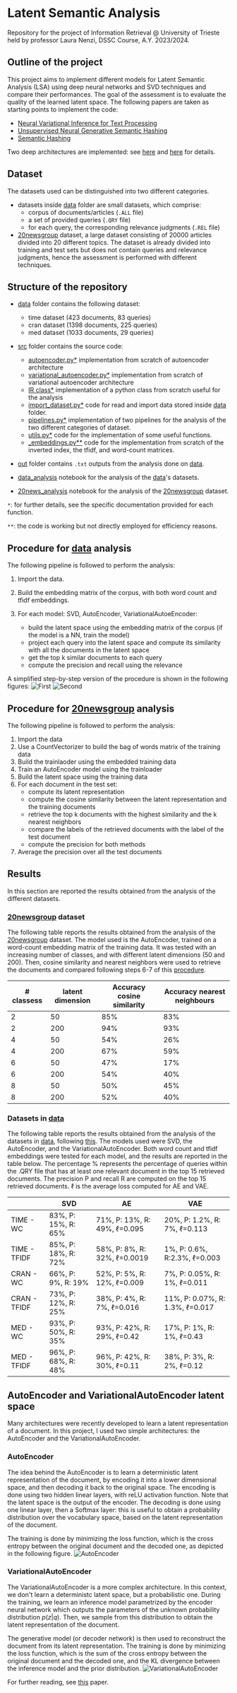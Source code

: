 # Latent Semantic Analysis
Repository for the project of Information Retrieval @ University of Trieste held by professor Laura Nenzi, DSSC Course, A.Y. 2023/2024.

## Outline of the project
This project aims to implement different models for Latent Semantic Analysis (LSA) using deep neural networks and SVD techniques and compare their performances. The goal of the assessment is to evaluate the quality of the learned latent space. The following papers are taken as starting points to implement the code:
- [Neural Variational Inference for Text Processing](https://arxiv.org/abs/1511.06038)
- [Unsupervised Neural Generative Semantic Hashing](https://arxiv.org/abs/1906.00671)
- [Semantic Hashing](https://www.sciencedirect.com/science/article/pii/S0888613X08001813)

Two deep architectures are implemented: see [here](#autoencoder) and [here](#variationalautoencoder) for details.


## Dataset
The datasets used can be distinguished into two different categories.
- datasets inside [data](./data/) folder are small datasets, which comprise:
    - corpus of documents/articles (`.ALL` file)
    - a set of provided queries (`.QRY` file)
    - for each query, the corresponding relevance judgments (`.REL` file)
- [20newsgroup](http://qwone.com/~jason/20Newsgroups/) dataset, a large dataset consisting of 20000 articles divided into 20 different topics. The dataset is already divided into training and test sets but does not contain queries and relevance judgments, hence the assessment is performed with different techniques.

## Structure of the repository
- [data](./data/) folder contains the following dataset:
    - time dataset (423 documents, 83 queries)
    - cran dataset (1398 documents, 225 queries)
    - med dataset (1033 documents, 29 queries)
- [src](./src/) folder contains the source code:
    - [autoencoder.py*](./src/autoencoder.py) implementation from scratch of autoencoder architecture
    - [variational_autoencoder.py*](./src/variational_autoencoder.py) implementation from scratch of variational autoencoder architecture
    - [IR class*](./src/IR.py) implementation of a python class from scratch useful for the analysis
    - [import_dataset.py*](./src/import_dataset.py) code for read and import data stored inside [data](./data/) folder.
    - [pipelines.py*](./src/pipelines.py) implementation of two pipelines for the analysis of the two different categories of dataset.
    - [utils.py*](./src/utils.py) code for the implementation of some useful functions.
    - [_embeddings.py**](./src/_embeddings.py) code for the implementation from scratch of the inverted index, the tfidf, and word-count matrices.

- [out](./out/) folder contains `.txt` outputs from the analysis done on [data](./data/).
- [data_analysis](./data_analysis.ipynb) notebook for the analysis of the [data](./data/)'s datasets.
- [20news_analysis](./20news_analysis.ipynb) notebook for the analysis of the [20newsgroup](http://qwone.com/~jason/20Newsgroups/) dataset.


`*`: for further details, see the specific documentation provided for each function.

`**`: the code is working but not directly employed for efficiency reasons.


## Procedure for [data](./data/) analysis
The following pipeline is followed to perform the analysis:
1. Import the data.
2. Build the embedding matrix of the corpus, with both word count and tfidf embeddings.

3. For each model: SVD, AutoEncoder, VariationalAutoeEncoder:
    - build the latent space using the embedding matrix of the corpus (if the model is a NN, train the model)
    - project each query into the latent space and compute its similarity with all the documents in the latent space
    - get the top k similar documents to each query
    - compute the precision and recall using the relevance

A simplified step-by-step version of the procedure is shown in the following figures:
![First](./images/step1.png)
![Second](./images/step2.png)

## Procedure for [20newsgroup](http://qwone.com/~jason/20Newsgroups/) analysis
The following pipeline is followed to perform the analysis:
1. Import the data
2. Use a CountVectorizer to build the bag of words matrix of the training data
3. Build the trainlaoder using the embedded training data
4. Train an AutoEncoder model using the trainloader
5. Build the latent space using the training data
6. For each document in the test set:
    - compute its latent representation
    - compute the cosine similarity between the latent representation and the training documents
    - retrieve the top k documents with the highest similarity and the k nearest neighbors
    - compare the labels of the retrieved documents with the label of the test document
    - compute the precision for both methods
7. Average the precision over all the test documents


## Results
In this section are reported the results obtained from the analysis of the different datasets.

### [20newsgroup](http://qwone.com/~jason/20Newsgroups/) dataset
The following table reports the results obtained from the analysis of the [20newsgroup](http://qwone.com/~jason/20Newsgroups/) dataset. The model used is the AutoEncoder, trained on a word-count embedding matrix of the training data.
It was tested with an increasing number of classes, and with different latent dimensions (50 and 200). Then, cosine similarity and nearest neighbors were used to retrieve the documents and compared following steps 6-7 of this [procedure](#procedure-for-20newsgroup-analysis).

|# classess        |latent dimension         | Accuracy cosine similarity   | Accuracy nearest neighbours|
|------------------|-------------------------|------------------------------|----------------------------|
|2            |50                        |    85%        | 83% |
|2            |200                       |       94%     |   93%  |
|4            |50                       |       54%     |   26% | 
|4            |200                       |      67%      |  59% |
|6            |50                       |       47%     |  17% | 
|6            |200                       |      54%      | 40% |
|8            |50                       |      50%     |  45%   |
|8            |200                       |        52%    | 40%|



### Datasets in [data](./data/)
The following table reports the results obtained from the analysis of the datasets in [data](./data/), following [this](#procedure-for-data-analysis). The models used were SVD, the AutoEncoder, and the VariationalAutoEncoder.
Both word count and tfidf embeddings were tested for each model, and the results are reported in the table below.
The percentage % represents the percentage of queries within the .QRY file that has at least one relevant document in the top 15 retrieved documents. The precision P and recall R are computed on the top 15 retrieved documents. $\ell$ is the average loss computed for AE and VAE.

|           |SVD        |AE         |VAE         |
|-----------|-----------|-----------|------------|
|TIME - WC|83%, P: 15%, R: 65%|71%, P: 13%, R: 49%, $\ell$=0.095|20%, P: 1.2%, R: 7%, $\ell$=0.113|
|TIME - TFIDF|85%, P: 18%, R: 72%|58%, P: 8%, R: 32%, $\ell$=0.0019|1%, P: 0.6%, R:2.3%, $\ell$=0.003|
|CRAN - WC|66%, P: 9%, R: 19%|52%, P: 5%, R: 12%, $\ell$=0.009|7%, P: 0.05%, R: 1%, $\ell$=0.011|
|CRAN - TFIDF|73%, P: 12%, R: 25%|38%, P: 4%, R: 7%, $\ell$=0.016|11%, P: 0.07%, R: 1.3%, $\ell$=0.017|
|MED - WC|93%, P: 50%, R: 35%|93%, P: 42%, R: 29%, $\ell$=0.42|17%, P: 1%, R: 1%, $\ell$=0.43|
|MED - TFIDF|96%, P: 68%, R: 48%|96%, P: 42%, R: 30%, $\ell$=0.11|38%, P: 3%, R: 2%, $\ell$=0.12|


## AutoEncoder and VariationalAutoEncoder latent space
Many architectures were recently developed to learn a latent representation of a document. In this project, I used two simple architectures: the AutoEncoder and the VariationalAutoEncoder.

### AutoEncoder
The idea behind the AutoEncoder is to learn a deterministic latent representation of the document, by encoding it into a lower dimensional space, and then decoding it back to the original space. 
The encoding is done using two hidden linear layers, with reLU activation function. Note that the latent space is the output of the encoder.
The decoding is done using one linear layer, then a Softmax layer: this is useful to obtain a probability distribution over the vocabulary space, based on the latent representation of the document.

The training is done by minimizing the loss function, which is the cross entropy between the original document and the decoded one, as depicted in the following figure.
![AutoEncoder](./images/AE.png)

### VariationalAutoEncoder
The VariationalAutoEncoder is a more complex architecture. 
In this context, we don't learn a deterministc latent space, but a probabilistic one. 
During the training, we learn an inference model parametrized by the encoder neural network which outputs the parameters of the unknown probability distribution $p(z|q)$. Then, we sample from this distribution to obtain the latent representation of the document.

The generative model (or decoder network) is then used to reconstruct the document from its latent representation.
The training is done by minimizing the loss function, which is the sum of the cross entropy between the original document and the decoded one, and the KL divergence between the inference model and the prior distribution.
![VariationalAutoEncoder](./images/VAE.png)

For further reading, see [this](https://arxiv.org/abs/1312.6114) paper.
